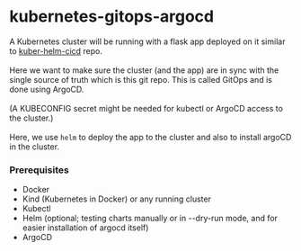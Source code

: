 # kubernetes-gitops-argocd
A Kubernetes cluster will be running with a flask app deployed on it similar to [kuber-helm-cicd](https://github.com/memor24/kuber-helm-cicd) repo. \
\
Here we want to make sure the cluster (and the app) are in sync with the single source of truth which is this git repo. This is called GitOps and is done using ArgoCD. \
\
(A KUBECONFIG secret might be needed for kubectl or ArgoCD access to the cluster.) \
\
Here, we use `helm` to deploy the app to the cluster and also to install argoCD in the cluster.
### Prerequisites

- Docker
- Kind (Kubernetes in Docker) or any running cluster
- Kubectl
- Helm (optional; testing charts manually or in --dry-run mode, and for easier installation of argocd itself)
- ArgoCD
